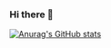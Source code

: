 ### Hi there 👋

[![Anurag's GitHub stats](https://github-readme-stats.vercel.app/api?username=amielmsyt)](https://github.com/anuraghazra/github-readme-stats)
